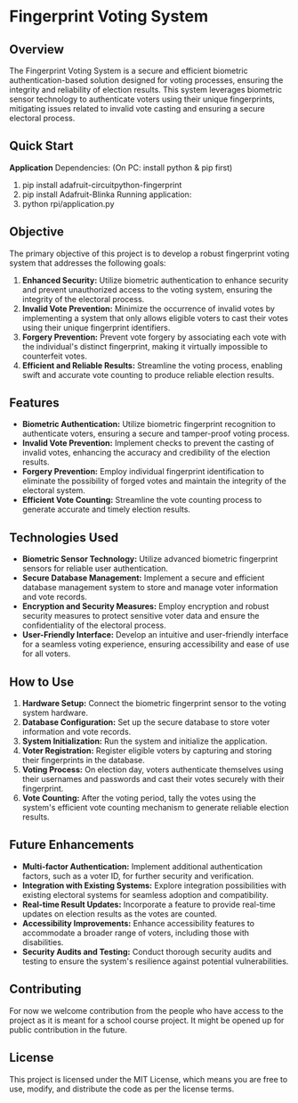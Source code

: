 # Fingerprint Voting System

## Overview
The Fingerprint Voting System is a secure and efficient biometric authentication-based solution designed for voting processes, ensuring the integrity and reliability of election results. This system leverages biometric sensor technology to authenticate voters using their unique fingerprints, mitigating issues related to invalid vote casting and ensuring a secure electoral process.

## Quick Start
**Application**
Dependencies:
  (On PC: install python & pip first)
  1. pip install adafruit-circuitpython-fingerprint
  2. pip install Adafruit-Blinka
Running application:
  1. python rpi/application.py

## Objective
The primary objective of this project is to develop a robust fingerprint voting system that addresses the following goals:

1. **Enhanced Security:** Utilize biometric authentication to enhance security and prevent unauthorized access to the voting system, ensuring the integrity of the electoral process.
2. **Invalid Vote Prevention:** Minimize the occurrence of invalid votes by implementing a system that only allows eligible voters to cast their votes using their unique fingerprint identifiers.
3. **Forgery Prevention:** Prevent vote forgery by associating each vote with the individual's distinct fingerprint, making it virtually impossible to counterfeit votes.
4. **Efficient and Reliable Results:** Streamline the voting process, enabling swift and accurate vote counting to produce reliable election results.

## Features
- **Biometric Authentication:** Utilize biometric fingerprint recognition to authenticate voters, ensuring a secure and tamper-proof voting process.
- **Invalid Vote Prevention:** Implement checks to prevent the casting of invalid votes, enhancing the accuracy and credibility of the election results.
- **Forgery Prevention:** Employ individual fingerprint identification to eliminate the possibility of forged votes and maintain the integrity of the electoral system.
- **Efficient Vote Counting:** Streamline the vote counting process to generate accurate and timely election results.

## Technologies Used
- **Biometric Sensor Technology:** Utilize advanced biometric fingerprint sensors for reliable user authentication.
- **Secure Database Management:** Implement a secure and efficient database management system to store and manage voter information and vote records.
- **Encryption and Security Measures:** Employ encryption and robust security measures to protect sensitive voter data and ensure the confidentiality of the electoral process.
- **User-Friendly Interface:** Develop an intuitive and user-friendly interface for a seamless voting experience, ensuring accessibility and ease of use for all voters.

## How to Use
1. **Hardware Setup:** Connect the biometric fingerprint sensor to the voting system hardware.
2. **Database Configuration:** Set up the secure database to store voter information and vote records.
3. **System Initialization:** Run the system and initialize the application.
4. **Voter Registration:** Register eligible voters by capturing and storing their fingerprints in the database.
5. **Voting Process:** On election day, voters authenticate themselves using their usernames and passwords and cast their votes securely with their fingerprint.
6. **Vote Counting:** After the voting period, tally the votes using the system's efficient vote counting mechanism to generate reliable election results.

## Future Enhancements
- **Multi-factor Authentication:** Implement additional authentication factors, such as a voter ID, for further security and verification.
- **Integration with Existing Systems:** Explore integration possibilities with existing electoral systems for seamless adoption and compatibility.
- **Real-time Result Updates:** Incorporate a feature to provide real-time updates on election results as the votes are counted.
- **Accessibility Improvements:** Enhance accessibility features to accommodate a broader range of voters, including those with disabilities.
- **Security Audits and Testing:** Conduct thorough security audits and testing to ensure the system's resilience against potential vulnerabilities.

## Contributing
For now we welcome contribution from the people who have access to the project as it is meant for a school course project. It might be opened up for public contribution in the future.

## License
This project is licensed under the MIT License, which means you are free to use, modify, and distribute the code as per the license terms.
